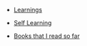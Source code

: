 - [Learnings](/journal/learnings)

- [Self Learning](/journal/self-learnings)

- [Books that I read so far](/journal/books)
